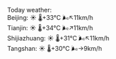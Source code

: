 Today weather:  
Beijing: ☀️   🌡️+33°C 🌬️↖11km/h  
Tianjin: ☀️   🌡️+34°C 🌬️↗11km/h  
Shijiazhuang: ☀️   🌡️+31°C 🌬️↖11km/h  
Tangshan: ☀️   🌡️+30°C 🌬️→9km/h  
